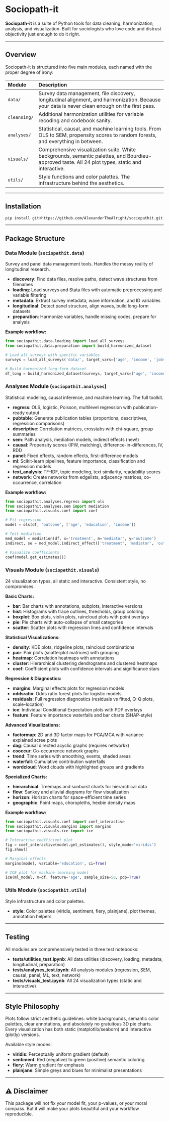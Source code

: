 # Sociopath-it

**Sociopath-it** is a suite of Python tools for data cleaning, harmonization, analysis, and visualization. Built for sociologists who love code and distrust objectivity just enough to do it right.

---

## Overview

Sociopath-it is structured into five main modules, each named with the proper degree of irony:

| Module | Description                                                                                                              |
|:-------|:-------------------------------------------------------------------------------------------------------------------------|
| `data/` | Survey data management, file discovery, longitudinal alignment, and harmonization. Because your data is never clean enough on the first pass. |
| `cleansing/` | Additional harmonization utilities for variable recoding and codebook sanity. |
| `analyses/` | Statistical, causal, and machine learning tools. From OLS to SEM, propensity scores to random forests, and everything in between. |
| `visuals/` | Comprehensive visualization suite. White backgrounds, semantic palettes, and Bourdieu-approved taste. All 24 plot types, static and interactive. |
| `utils/` | Style functions and color palettes. The infrastructure behind the aesthetics. |

---

## Installation

```bash
pip install git+https://github.com/AlexanderTheAlright/sociopathit.git
```

---

## Package Structure

### Data Module (`sociopathit.data`)

Survey and panel data management tools. Handles the messy reality of longitudinal research.

- **discovery**: Find data files, resolve paths, detect wave structures from filenames
- **loading**: Load surveys and Stata files with automatic preprocessing and variable filtering
- **metadata**: Extract survey metadata, wave information, and ID variables
- **longitudinal**: Detect panel structure, align waves, build long-form datasets
- **preparation**: Harmonize variables, handle missing codes, prepare for analysis

**Example workflow:**
```python
from sociopathit.data.loading import load_all_surveys
from sociopathit.data.preparation import build_harmonized_dataset

# Load all surveys with specific variables
surveys = load_all_surveys('data/', target_vars=['age', 'income', 'jobsat'])

# Build harmonized long-form dataset
df_long = build_harmonized_dataset(surveys, target_vars=['age', 'income', 'jobsat'])
```

### Analyses Module (`sociopathit.analyses`)

Statistical modeling, causal inference, and machine learning. The full toolkit.

- **regress**: OLS, logistic, Poisson, multilevel regression with publication-ready output
- **pubtable**: Generate publication tables (proportions, descriptives, regression comparisons)
- **descriptive**: Correlation matrices, crosstabs with chi-square, group summaries
- **sem**: Path analysis, mediation models, indirect effects (new!)
- **causal**: Propensity scores (IPW, matching), difference-in-differences, IV, RDD
- **panel**: Fixed effects, random effects, first-difference models
- **ml**: Scikit-learn pipelines, feature importance, classification and regression models
- **text_analysis**: TF-IDF, topic modeling, text similarity, readability scores
- **network**: Create networks from edgelists, adjacency matrices, co-occurrence, correlation

**Example workflow:**
```python
from sociopathit.analyses.regress import ols
from sociopathit.analyses.sem import mediation
from sociopathit.visuals.coef import coef

# Fit regression
model = ols(df, 'outcome', ['age', 'education', 'income'])

# Test mediation
med_model = mediation(df, x='treatment', m='mediator', y='outcome')
indirect, se = med_model.indirect_effect(['treatment', 'mediator', 'outcome'])

# Visualize coefficients
coef(model.get_estimates())
```

### Visuals Module (`sociopathit.visuals`)

24 visualization types, all static and interactive. Consistent style, no compromises.

**Basic Charts:**
- **bar**: Bar charts with annotations, subplots, interactive versions
- **hist**: Histograms with trace outlines, thresholds, group coloring
- **boxplot**: Box plots, violin plots, raincloud plots with point overlays
- **pie**: Pie charts with auto-collapse of small categories
- **scatter**: Scatter plots with regression lines and confidence intervals

**Statistical Visualizations:**
- **density**: KDE plots, ridgeline plots, raincloud combinations
- **pair**: Pair plots (scatterplot matrices) with grouping
- **heatmap**: Correlation heatmaps with annotations
- **cluster**: Hierarchical clustering dendrograms and clustered heatmaps
- **coef**: Coefficient plots with confidence intervals and significance stars

**Regression & Diagnostics:**
- **margins**: Marginal effects plots for regression models
- **oddsratio**: Odds ratio forest plots for logistic models
- **residuals**: Full regression diagnostics (residuals vs fitted, Q-Q plots, scale-location)
- **ice**: Individual Conditional Expectation plots with PDP overlays
- **feature**: Feature importance waterfalls and bar charts (SHAP-style)

**Advanced Visualizations:**
- **factormap**: 2D and 3D factor maps for PCA/MCA with variance explained scree plots
- **dag**: Causal directed acyclic graphs (requires networkx)
- **cooccur**: Co-occurrence network graphs
- **trend**: Time series with smoothing, events, shaded areas
- **waterfall**: Cumulative contribution waterfalls
- **wordcloud**: Word clouds with highlighted groups and gradients

**Specialized Charts:**
- **hierarchical**: Treemaps and sunburst charts for hierarchical data
- **flow**: Sankey and alluvial diagrams for flow visualization
- **horizon**: Horizon charts for space-efficient time series
- **geographic**: Point maps, choropleths, hexbin density maps

**Example workflow:**
```python
from sociopathit.visuals.coef import coef_interactive
from sociopathit.visuals.margins import margins
from sociopathit.visuals.ice import ice

# Interactive coefficient plot
fig = coef_interactive(model.get_estimates(), style_mode='viridis')
fig.show()

# Marginal effects
margins(model, variable='education', ci=True)

# ICE plot for machine learning model
ice(ml_model, X=df, feature='age', sample_size=50, pdp=True)
```

### Utils Module (`sociopathit.utils`)

Style infrastructure and color palettes.

- **style**: Color palettes (viridis, sentiment, fiery, plainjane), plot themes, annotation helpers

---

## Testing

All modules are comprehensively tested in three test notebooks:

- **tests/utilities_test.ipynb**: All data utilities (discovery, loading, metadata, longitudinal, preparation)
- **tests/analyses_test.ipynb**: All analysis modules (regression, SEM, causal, panel, ML, text, network)
- **tests/visuals_test.ipynb**: All 24 visualization types (static and interactive)

---

## Style Philosophy

Plots follow strict aesthetic guidelines: white backgrounds, semantic color palettes, clear annotations, and absolutely no gratuitous 3D pie charts. Every visualization has both static (matplotlib/seaborn) and interactive (plotly) versions.

Available style modes:
- **viridis**: Perceptually uniform gradient (default)
- **sentiment**: Red (negative) to green (positive) semantic coloring
- **fiery**: Warm gradient for emphasis
- **plainjane**: Simple greys and blues for minimalist presentations

---

## ⚠️ Disclaimer

This package will not fix your model fit, your p-values, or your moral compass. But it will make your plots beautiful and your workflow reproducible.